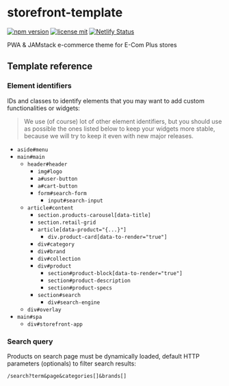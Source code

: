 # storefront-template

[![npm version](https://img.shields.io/npm/v/@ecomplus/storefront-template.svg)](https://www.npmjs.org/@ecomplus/storefront-template) [![license mit](https://img.shields.io/badge/License-MIT-yellow.svg)](https://opensource.org/licenses/MIT) [![Netlify Status](https://api.netlify.com/api/v1/badges/c5f6676c-5b7f-4d5b-b348-b714f56f83d0/deploy-status)](https://app.netlify.com/sites/storefront-template/deploys)

PWA &amp; JAMstack e-commerce theme for E-Com Plus stores

## Template reference

### Element identifiers

IDs and classes to identify elements that you may
want to add custom functionalities or widgets:

> We use (of course) lot of other element identifiers,
but you should use as possible the ones listed below to keep your
widgets more stable, because we will try to keep it even with
new major releases.

- `aside#menu`
- `main#main`
  - `header#header`
    - `img#logo`
    - `a#user-button`
    - `a#cart-button`
    - `form#search-form`
      - `input#search-input`
  - `article#content`
    - `section.products-carousel[data-title]`
    - `section.retail-grid`
    - `article[data-product="{...}"]`
      - `div.product-card[data-to-render="true"]`
    - `div#category`
    - `div#brand`
    - `div#collection`
    - `div#product`
      - `section#product-block[data-to-render="true"]`
      - `section#product-description`
      - `section#product-specs`
    - `section#search`
      - `div#search-engine`
  - `div#overlay`
- `main#spa`
  - `div#storefront-app`

### Search query

Products on search page must be dynamically loaded,
default HTTP parameters (optionals) to filter search results:

`/search?term&page&categories[]&brands[]`
